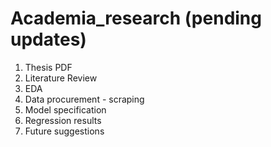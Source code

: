 # Academia_research (pending updates)


1) Thesis PDF
2) Literature Review
3) EDA
4) Data procurement - scraping
5) Model specification
6) Regression results
7) Future suggestions
